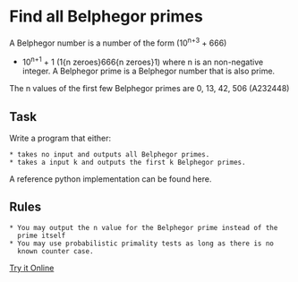 # Find all Belphegor primes

A Belphegor number is a number of the form (10<sup>n+3</sup> + 666)
* 10<sup>n+1</sup> + 1 (1{n zeroes}666{n zeroes}1) where n is an
non-negative integer. A Belphegor prime is a Belphegor number that
is also prime.

The n values of the first few Belphegor primes are 0, 13, 42, 506 (A232448)

## Task

Write a program that either:

    * takes no input and outputs all Belphegor primes.
    * takes a input k and outputs the first k Belphegor primes.

A reference python implementation can be found here.

## Rules

    * You may output the n value for the Belphegor prime instead of the
      prime itself
    * You may use probabilistic primality tests as long as there is no
      known counter case.


[Try it Online][TIO-kaqpupen]

[TIO-kaqpupen]: https://tio.run/##FcrdCsIgGIDhW@ngSyaj1GKeiN1B1yCOPoYwf1AHxbZbz9rRCw9vwjwPrZVlPKUOvL7TFfxDg9m2DswZPCGH9zdKdzBaSCmFWhMhxX5UYbJnHAhnKuMr7q19Y6ouhtIuz@HKBf8X3wmz8xiqnXVxU7B1yXgco5tcqD8 "Perl 5 – Try It Online"
